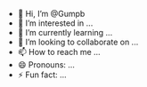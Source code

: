 - 👋 Hi, I’m @Gumpb
- 👀 I’m interested in ...
- 🌱 I’m currently learning ...
- 💞️ I’m looking to collaborate on ...
- 📫 How to reach me ...
- 😄 Pronouns: ...
- ⚡ Fun fact: ...

<!---
Gumpb/Gumpb is a ✨ special ✨ repository because its `README.md` (this file) appears on your GitHub profile.
You can click the Preview link to take a look at your changes.
--->
